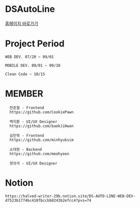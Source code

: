 # DSAutoLine

[홈페이지 바로가기](https://dsautoline.com)

# Project Period

    WEB DEV. 07/20 ~ 09/01
    
    MOBILE DEV. 09/01 ~ 09/10

    Clean Code ~ 10/15

# MEMBER
      안준철 - Frontend
      https://github.com/CookiePawn
      
      백지환 - UI/UX Designer
      https://github.com/baekJiHwan
      
      심민혁 - Frontend
      https://github.com/minhyuksim
      
      소대현 - Backend
      https://github.com/meohyeon
      
      정의석 - UI/UX Designer
  
# Notion
    https://halved-writer-29b.notion.site/DS-AUTO-LINE-WEB-DEV-d7523b1774bc410fbccbb8243b2efcc4?pvs=74
